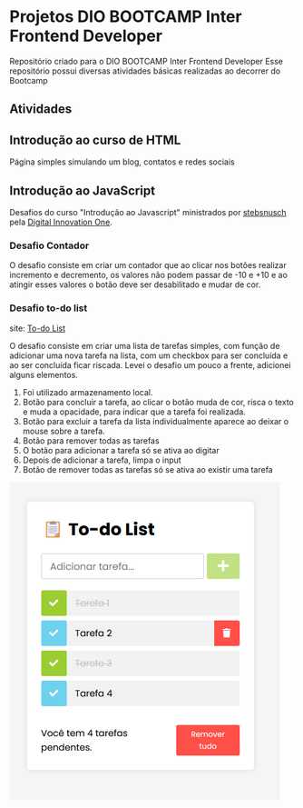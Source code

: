 # Projetos DIO BOOTCAMP Inter Frontend Developer
Repositório criado para o DIO BOOTCAMP Inter Frontend Developer
Esse repositório possui diversas atividades básicas realizadas ao decorrer do Bootcamp

## Atividades
## Introdução ao curso de HTML
Página simples simulando um blog, contatos e redes sociais

## Introdução ao JavaScript
Desafios do curso "Introdução ao Javascript" ministrados por [stebsnusch](https://github.com/stebsnusch/basecamp-javascript)  pela [Digital Innovation One](https://digitalinnovation.one/).

### Desafio Contador
O desafio consiste em criar um contador que ao clicar nos botões realizar incremento e decremento, os valores não podem passar de -10 e +10 e ao atingir esses valores o botão deve ser desabilitado e mudar de cor.

### Desafio to-do list
site: [To-do List](https://todo.crc.dev.br/)

O desafio consiste em criar uma lista de tarefas simples, com função de  adicionar uma nova tarefa na lista, com um checkbox para ser concluída e ao ser concluída ficar riscada.
Levei o desafio um pouco a frente, adicionei alguns elementos.

1. Foi utilizado armazenamento local.
2. Botão para concluir a tarefa, ao clicar o botão muda de cor, risca o texto e muda a opacidade, para indicar que a tarefa foi realizada.
3. Botão para excluir a tarefa da lista individualmente aparece ao deixar o mouse sobre a tarefa.
4. Botão para remover todas as tarefas
5. O botão para adicionar a tarefa só se ativa ao digitar
6. Depois de adicionar a tarefa, limpa o input
7. Botão de remover todas as tarefas só se ativa ao existir uma tarefa

![to-do list](https://github.com/ichikawacraice/BOOTCAMP-Inter-Frontend-Developer/blob/main/Introdu%C3%A7%C3%A3o%20ao%20JavaScript/to-do%20list.png?raw=true)

